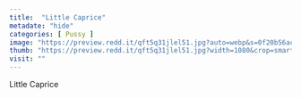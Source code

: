 ```yaml
---
title:  "Little Caprice"
metadate: "hide"
categories: [ Pussy ]
image: "https://preview.redd.it/qft5q31jlel51.jpg?auto=webp&s=0f20b56acc5f1bf26e9372e9c68eccb78632e8e2"
thumb: "https://preview.redd.it/qft5q31jlel51.jpg?width=1080&crop=smart&auto=webp&s=98e1cae1b06aca106fe5c7c59ffcd63f516810bc"
visit: ""
---
```

Little Caprice
